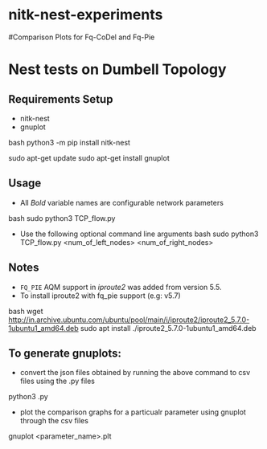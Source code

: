 # nitk-nest-experiments


#Comparison Plots for Fq-CoDel and Fq-Pie

# Nest tests on Dumbell Topology

## Requirements Setup

* nitk-nest
* gnuplot

bash
python3 -m pip install nitk-nest

sudo apt-get update
sudo apt-get install gnuplot


## Usage

- All *Bold* variable names are configurable network parameters

bash
sudo python3 TCP_flow.py


- Use the following optional command line arguments 
bash
sudo python3 TCP_flow.py <num_of_left_nodes> <num_of_right_nodes> <bottleneck-delay> <bottleneck-bandwidth> <edge-delay> <edge-bandwidth> <qdisc>


## Notes
- `FQ_PIE` AQM support in *iproute2* was added from version 5.5.
- To install iproute2 with fq_pie support (e.g: v5.7)

bash
wget http://in.archive.ubuntu.com/ubuntu/pool/main/i/iproute2/iproute2_5.7.0-1ubuntu1_amd64.deb
sudo apt install ./iproute2_5.7.0-1ubuntu1_amd64.deb

## To generate gnuplots:

- convert the json files obtained by running the above command to csv files using the .py files

python3 <filename>.py

- plot the comparison graphs for a particualr parameter using gnuplot through the csv files

gnuplot <parameter_name>.plt

